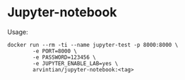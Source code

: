 # Jupyter-notebook

Usage:

```
docker run --rm -ti --name jupyter-test -p 8000:8000 \
        -e PORT=8000 \
        -e PASSWORD=123456 \
        -e JUPYTER_ENABLE_LAB=yes \
        arvintian/jupyter-notebook:<tag>
```